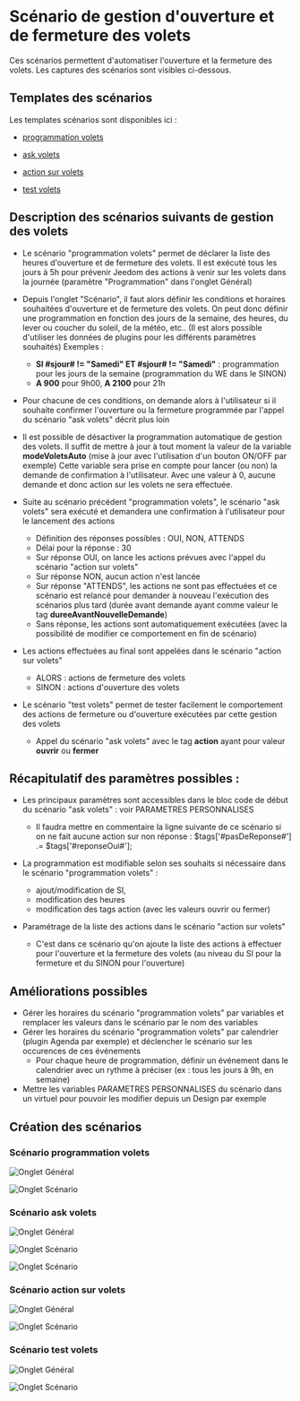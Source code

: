 # Scénario de gestion d'ouverture et de fermeture des volets

Ces scénarios permettent d'automatiser l'ouverture et la fermeture des volets.
Les captures des scénarios sont visibles ci-dessous.

## Templates des scénarios

Les templates scénarios sont disponibles ici :

- [programmation volets](./templates/programmation_volets.json)

- [ask volets](./templates/ask_volets.json)

- [action sur volets](./templates/programmation_volets.json)

- [test volets](./templates/test_volets.json)

## Description des scénarios suivants de gestion des volets

- Le scénario "programmation volets" permet de déclarer la liste des heures d'ouverture et de fermeture des volets.
  Il est exécuté tous les jours à 5h pour prévenir Jeedom des actions à venir sur les volets dans la journée (paramètre "Programmation" dans l'onglet Général)

- Depuis l'onglet "Scénario", il faut alors définir les conditions et horaires souhaitées d'ouverture et de fermeture des volets.
  On peut donc définir une programmation en fonction des jours de la semaine, des heures, du lever ou coucher du soleil, de la météo, etc..
  (Il est alors possible d'utiliser les données de plugins pour les différents paramètres souhaités)
  Exemples :
    - **SI #sjour# != "Samedi" ET #sjour# != "Samedi"** : programmation pour les jours de la semaine (programmation du WE dans le SINON)
    - **A 900** pour 9h00, **A 2100** pour 21h

- Pour chacune de ces conditions, on demande alors à l'utilisateur si il souhaite confirmer l'ouverture ou la fermeture programmée par l'appel du scénario "ask volets" décrit plus loin

- Il est possible de désactiver la programmation automatique de gestion des volets.
  Il suffit de mettre à jour à tout moment la valeur de la variable **modeVoletsAuto** (mise à jour avec l'utilisation d'un bouton ON/OFF par exemple)
  Cette variable sera prise en compte pour lancer (ou non) la demande de confirmation à l'utilisateur. Avec une valeur à 0, aucune demande et donc action sur les volets ne sera effectuée.
  
- Suite au scénario précédent "programmation volets", le scénario "ask volets" sera exécuté et demandera une confirmation à l'utilisateur pour le lancement des actions
  - Définition des réponses possibles : OUI, NON, ATTENDS
  - Délai pour la réponse : 30
  - Sur réponse OUI, on lance les actions prévues avec l'appel du scénario "action sur volets"
  - Sur réponse NON, aucun action n'est lancée
  - Sur réponse "ATTENDS", les actions ne sont pas effectuées et ce scénario est relancé pour demander à nouveau l'exécution des scénarios plus tard (durée avant demande ayant comme valeur le tag **dureeAvantNouvelleDemande**)
  - Sans réponse, les actions sont automatiquement exécutées (avec la possibilité de modifier ce comportement en fin de scénario)
  
- Les actions effectuées au final sont appelées dans le scénario "action sur volets"
  - ALORS : actions de fermeture des volets
  - SINON : actions d'ouverture des volets

- Le scénario "test volets" permet de tester facilement le comportement des actions de fermeture ou d'ouverture exécutées par cette gestion des volets
  - Appel du scénario "ask volets" avec le tag **action** ayant pour valeur **ouvrir** ou **fermer**

## Récapitulatif des paramètres possibles :

- Les principaux paramètres sont accessibles dans le bloc code de début du scénario "ask volets" : voir PARAMETRES PERSONNALISES
  - Il faudra mettre en commentaire la ligne suivante de ce scénario si on ne fait aucune action sur non réponse :
    $tags['#pasDeReponse#'] .= $tags['#reponseOui#'];

- La programmation est modifiable selon ses souhaits si nécessaire dans le scénario "programmation volets" :
  - ajout/modification de SI, 
  - modification des heures 
  - modification des tags action (avec les valeurs ouvrir ou fermer)

- Paramétrage de la liste des actions dans le scénario "action sur volets"
  - C'est dans ce scénario qu'on ajoute la liste des actions à effectuer pour l'ouverture et la fermeture des volets (au niveau du SI pour la fermeture et du SINON pour l'ouverture)

## Améliorations possibles

- Gérer les horaires du scénario "programmation volets" par variables et remplacer les valeurs dans le scénario par le nom des variables
- Gérer les horaires du scénario "programmation volets" par calendrier (plugin Agenda par exemple) et déclencher le scénario sur les occurences de ces événements
  - Pour chaque heure de programmation, définir un événement dans le calendrier avec un rythme à préciser (ex : tous les jours à 9h, en semaine)
- Mettre les variables PARAMETRES PERSONNALISES du scénario dans un virtuel pour pouvoir les modifier depuis un Design par exemple

## Création des scénarios

### Scénario programmation volets

![Onglet Général](./doc/images/programmation_volets_general.png)

![Onglet Scénario](./doc/images/programmation_volets_scenario.png)

### Scénario ask volets

![Onglet Général](./doc/images/ask_volets_general.png)

![Onglet Scénario](./doc/images/ask_volets_scenario_partie_1.png)

![Onglet Scénario](./doc/images/ask_volets_scenario_partie_2.png)

### Scénario action sur volets

![Onglet Général](./doc/images/action_sur_volets_general.png)

![Onglet Scénario](./doc/images/action_sur_volets_scenario.png)

### Scénario test volets

![Onglet Général](./doc/images/test_volets_general.png)

![Onglet Scénario](./doc/images/test_volets_scenario.png)

